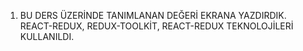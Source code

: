 1. BU DERS ÜZERİNDE TANIMLANAN DEĞERİ EKRANA YAZDIRDIK. REACT-REDUX, REDUX-TOOLKİT, REACT-REDUX TEKNOLOJİLERİ KULLANILDI.

